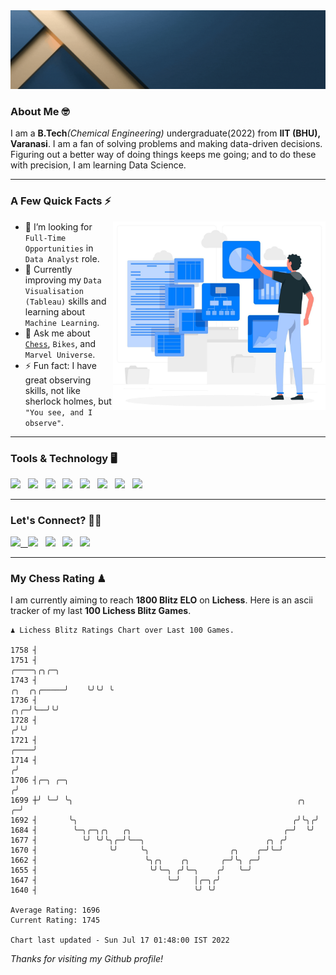   <img src= "https://github.com/Laxman-Lakhan/Laxman-Lakhan/blob/master/Assets/Header.gif">

### About Me 🤓

I am a **B.Tech**_(Chemical Engineering)_ undergraduate(2022) from **IIT (BHU), Varanasi**. I am a fan of solving problems and making data-driven decisions. Figuring out a better way of doing things keeps me going; and to do these with precision, I am learning Data Science.

---

### A Few Quick Facts ⚡️
<img align="right" alt="Coding" width="340" src="https://github.com/Laxman-Lakhan/Laxman-Lakhan/blob/master/Assets/Data_Vector.jpg">   

- 🤝 I’m looking for `Full-Time Opportunities` in `Data Analyst` role.
- 📖 Currently improving my `Data Visualisation (Tableau)` skills and learning about `Machine Learning`.
- 💬 Ask me about [`Chess`](https://lichess.org/@/YourKingIsInDanger), `Bikes`, and `Marvel Universe`.
- ⚡️ Fun fact: I have great observing skills, not like sherlock holmes, but `"You see, and I observe"`.

---
### Tools & Technology 🖥

<img src="https://img.shields.io/badge/Python-white?logo=Python&logoColor=ColorName&style=ShieldStyle" /> &nbsp;
<img src="https://img.shields.io/badge/MySQL-white?logo=MySQL&logoColor=ColorName&style=ShieldStyle" /> &nbsp;
<img src="https://img.shields.io/badge/Tableau-white?logo=Tableau&logoColor=ColorName&style=ShieldStyle" /> &nbsp;
<img src="https://img.shields.io/badge/Excel-white?logo=Microsoft+Excel&logoColor=196F3D&style=ShieldStyle" /> &nbsp;
<img src="https://img.shields.io/badge/Jupyter-white?logo=Jupyter&logoColor=ColorName&style=ShieldStyle" /> &nbsp;
<img src="https://img.shields.io/badge/pandas-white?logo=Pandas&logoColor=000080&style=ShieldStyle" /> &nbsp;
<img src="https://img.shields.io/badge/numpy-white?logo=Numpy&logoColor=85C1E9&style=ShieldStyle" /> &nbsp;
<img src="https://img.shields.io/badge/scikit learn-white?logo=Scikit+Learn&logoColor=ColorName&style=ShieldStyle" /> &nbsp;



---

### Let's Connect? 🫳🏻

<a href="mailto:laxmansingh.lakhan@gmail.com"> <img src="https://img.icons8.com/fluent/48/000000/gmail.png" width="3.5%"/> &nbsp;
[<img src="https://img.icons8.com/color/48/000000/linkedin.png" width="3.5%"/>](https://www.linkedin.com/in/laxman-lakhan/)  &nbsp;
[<img src="https://img.icons8.com/fluent/48/000000/facebook-new.png" width="3.5%"/>](https://www.facebook.com/s.laxmanlakhan/)  &nbsp;
[<img src="https://img.icons8.com/fluent/48/000000/instagram-new.png" width="3.5%"/>](https://www.instagram.com/laxman.lakhan/)  &nbsp;
[<img src="https://img.icons8.com/color/48/000000/twitter.png" width="3.5%"/>](https://twitter.com/laxman__lakhan)  &nbsp;

 ---
  
### My Chess Rating ♟
  
I am currently aiming to reach **1800 Blitz ELO** on **Lichess**. Here is an ascii tracker of my last **100 Lichess Blitz Games**.

  ```
  ♟︎ 𝙻𝚒𝚌𝚑𝚎𝚜𝚜 𝙱𝚕𝚒𝚝𝚣 𝚁𝚊𝚝𝚒𝚗𝚐𝚜 𝙲𝚑𝚊𝚛𝚝 𝚘𝚟𝚎𝚛 𝙻𝚊𝚜𝚝 𝟷00 𝙶𝚊𝚖𝚎𝚜.
  
1758 ┤
1751 ┤                                                                                        ╭────╮╭╮╭─╮
1743 ┤                                                                            ╭╮  ╭╮╭─────╯    ╰╯╰╯ ╰
1736 ┤                                                                        ╭╮╭─╯╰──╯╰╯
1728 ┤                                                                       ╭╯╰╯
1721 ┤                                                                  ╭────╯
1714 ┤                                                                 ╭╯
1706 ┤╭─╮ ╭─╮                                                         ╭╯
1699 ┼╯ ╰─╯ ╰╮                                                  ╭╮  ╭─╯
1692 ┤       ╰╮                                                ╭╯╰╮╭╯
1684 ┤        ╰─╮╭─╮╭╮   ╭╮                                  ╭─╯  ╰╯
1677 ┤          ╰╯ ╰╯╰╮╭─╯╰──╮                           ╭╮ ╭╯
1670 ┤                ╰╯     ╰╮                  ╭╮    ╭─╯╰─╯
1662 ┤                        ╰╮╭╮    ╭╮       ╭─╯╰╮ ╭─╯
1655 ┤                         ╰╯╰─╮ ╭╯╰─╮    ╭╯   ╰─╯
1647 ┤                             ╰─╯   │╭─╮╭╯
1640 ┤                                   ╰╯ ╰╯ 

Average Rating: 1696
Current Rating: 1745

Chart last updated - Sun Jul 17 01:48:00 IST 2022  
  ```
  
  
*Thanks for visiting my Github profile!*
